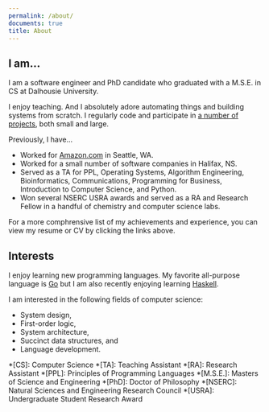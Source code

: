 ```yaml
---
permalink: /about/
documents: true
title: About
---
```


## I am...

I am a software engineer and PhD candidate who graduated with a M.S.E. in CS at Dalhousie University.

I enjoy teaching. And I absolutely adore automating things and building systems from scratch. I regularly code and participate in [a number of projects]({{site.baseurl}}/projects), both small and large.

Previously, I have...

  - Worked for [Amazon.com](https://amazon.com) in Seattle, WA.
  - Worked for a small number of software companies in Halifax, NS.
  - Served as a TA for PPL, Operating Systems, Algorithm Engineering, Bioinformatics, Communications, Programming for Business, Introduction to Computer Science, and Python.
  - Won several NSERC USRA awards and served as a RA and Research Fellow in a handful of chemistry and computer science labs.

For a more comphrensive list of my achievements and experience, you can view my resume or CV by clicking the links above.

## Interests

I enjoy learning new programming languages. My favorite all-purpose language is [Go](https://golang.org) but I am also recently enjoying learning [Haskell](http://haskell.org).

I am interested in the following fields of computer science:

  - System design,
  - First-order logic,
  - System architecture,
  - Succinct data structures, and
  - Language development.

*[CS]: Computer Science
*[TA]: Teaching Assistant
*[RA]: Research Assistant
*[PPL]: Principles of Programming Languages
*[M.S.E.]: Masters of Science and Engineering
*[PhD]: Doctor of Philosophy
*[NSERC]: Natural Sciences and Engineering Research Council
*[USRA]: Undergraduate Student Research Award
